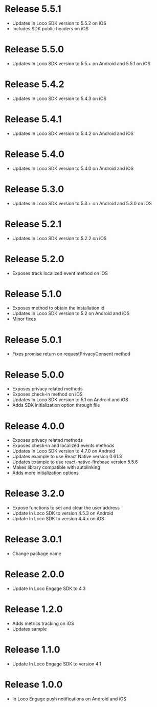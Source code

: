 Release 5.5.1
===
- Updates In Loco SDK version to 5.5.2 on iOS
- Includes SDK public headers on iOS

Release 5.5.0
===
- Updates In Loco SDK version to 5.5.+ on Android and 5.5.1 on iOS

Release 5.4.2
===
- Updates In Loco SDK version to 5.4.3 on iOS

Release 5.4.1
===
- Updates In Loco SDK version to 5.4.2 on Android and iOS

Release 5.4.0
===
- Updates In Loco SDK version to 5.4.0 on Android and iOS

Release 5.3.0
===
- Updates In Loco SDK version to 5.3.+ on Android and 5.3.0 on iOS

Release 5.2.1
===
- Updates In Loco SDK version to 5.2.2 on iOS

Release 5.2.0
===
- Exposes track localized event method on iOS

Release 5.1.0
===
- Exposes method to obtain the installation id
- Updates In Loco SDK version to 5.2 on Android and iOS
- Minor fixes

Release 5.0.1
===
- Fixes promise return on requestPrivacyConsent method

Release 5.0.0
===
- Exposes privacy related methods
- Exposes check-in method on iOS
- Updates In Loco SDK version to 5.1 on Android and iOS
- Adds SDK initialization option through file

Release 4.0.0
===
- Exposes privacy related methods
- Exposes check-in and localized events methods
- Updates In Loco SDK version to 4.7.0 on Android
- Updates example to use React Native version 0.61.3
- Updates example to use react-native-firebase version 5.5.6
- Makes library compatible with autolinking
- Adds more initialization options

Release 3.2.0
===
- Expose functions to set and clear the user address
- Update In Loco SDK to version 4.5.3 on Android
- Update In Loco SDK to version 4.4.x on iOS

Release 3.0.1
===
- Change package name

Release 2.0.0
===
- Update In Loco Engage SDK to 4.3

Release 1.2.0
===
- Adds metrics tracking on iOS
- Updates sample

Release 1.1.0
===
- Update In Loco Engage SDK to version 4.1

Release 1.0.0
===
- In Loco Engage push notifications on Android and iOS
